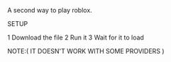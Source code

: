 A second way to play roblox.

SETUP

1 Download the file
2 Run it 
3 Wait for it to load


NOTE:( IT DOESN'T WORK WITH SOME PROVIDERS ) 


